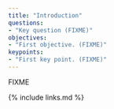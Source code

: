 ```yaml
---
title: "Introduction"
questions:
- "Key question (FIXME)"
objectives:
- "First objective. (FIXME)"
keypoints:
- "First key point. (FIXME)"
---
```

FIXME

{% include links.md %}
